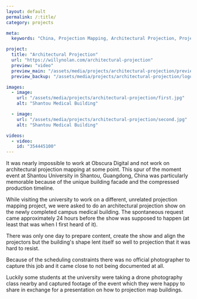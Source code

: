 ```yaml
---
layout: default
permalink: /:title/
category: projects

meta:
  keywords: "China, Projection Mapping, Architectural Projection, Project, Software"

project:
  title: "Architectural Projection"
  url: "https://willynolan.com/architectural-projection"
  preview: "video"
  preview_main: "/assets/media/projects/architectural-projection/preview.webm"
  preview_backup: "/assets/media/projects/architectural-projection/logo.mp4"

images:
  - image:
    url: "/assets/media/projects/architectural-projection/first.jpg"
    alt: "Shantou Medical Building"

  - image:
    url: "/assets/media/projects/architectural-projection/second.jpg"
    alt: "Shantou Medical Building"

videos:
  - video:
    id: "354445100"
---
```

<p>
It was nearly impossible to work at Obscura Digital and not work on architectural projection mapping at some point. 
This spur of the moment event at Shantou University in Shantou, Guangdong, China was particularly memorable because of 
the unique building facade and the compressed production timeline.
</p>

<p>
While visiting the university to work on a different, unrelated projection mapping project, we were asked to do an 
architectural projection show on the newly completed campus medical building. The spontaneous request came approximately 
24 hours before the show was supposed to happen (at least that was when I first heard of it).
</p>

<p>
There was only one day to prepare content, create the show and align the projectors but the building's
shape lent itself so well to projection that it was hard to resist.
</p>

<p>
Because of the scheduling constraints there was no official photographer to capture this job and it came close to not 
being documented at all.
</p>

<p>
Luckily some students at the university were taking a drone photography class nearby and captured footage of the event
which they were happy to share in exchange for a presentation on how to projection map buildings.
</p>
